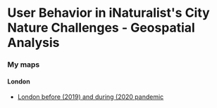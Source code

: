 # User Behavior in iNaturalist's City Nature Challenges - Geospatial Analysis 


### My maps

#### London 

  - [London before (2019) and during (2020 pandemic](https://albrecht-mariz.github.io/interactive_maps/map_london_osm_dualmap.html)
